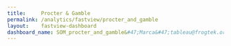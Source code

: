```yaml
---
title:     Procter & Gamble
permalink: /analytics/fastview/procter_and_gamble
layout:    fastview-dashboard
dashboard_name: SOM_procter_and_gamble&#47;Marca&#47;tableau@frogtek.org&#47;844a312f-bf8f-4814-be55-b69ca6219245
---
```

